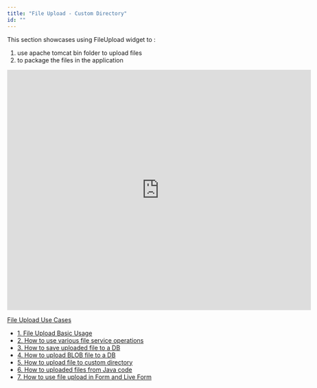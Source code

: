 ```yaml
---
title: "File Upload - Custom Directory"
id: ""
---
```


This section showcases using FileUpload widget to :

1. use apache tomcat bin folder to upload files
2. to package the files in the application

<iframe width="708" height="560" src="https://docs.google.com/presentation/d/e/2PACX-1vRZNrR4NddPLUrPz4asRRs6qbNtG_vO2gz4lZjsjujJnMLxsTrzLWf-NKZC8lMyUPSQpgS12Ld79TV3/embed?start=false&amp;loop=false&amp;delayms=3000" frameborder="0" allowfullscreen="allowfullscreen" mozallowfullscreen="mozallowfullscreen" webkitallowfullscreen="webkitallowfullscreen"></iframe>

[File Upload Use Cases](/learn/app-development/widgets/basic/fileupload-use-cases/)

- [1\. File Upload Basic Usage](/learn/app-development/widgets/form-widgets/file-upload-basic-usage/)
- [2\. How to use various file service operations](/learn/how-tos/file-upload-widget-operations/)
- [3\. How to save uploaded file to a DB](/learn/how-tos/upload-file-save-database/)
- [4\. How to upload BLOB file to a DB](/learn/how-tos/file-upload-blob-data/)
- [5\. How to upload file to custom directory](/learn/how-tos/file-upload-custom-directory/)
- [6\. How to uploaded files from Java code](/learn/how-tos/accessing-file-upload-java-code/)
- [7\. How to use file upload in Form and Live Form](/learn/how-tos/upload-files-from-live-form-form/)

